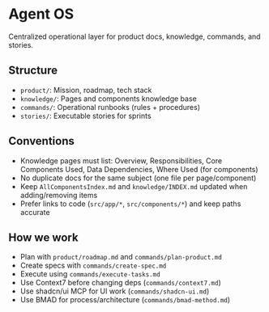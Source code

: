 # Agent OS

Centralized operational layer for product docs, knowledge, commands, and stories.

## Structure
- `product/`: Mission, roadmap, tech stack
- `knowledge/`: Pages and components knowledge base
- `commands/`: Operational runbooks (rules + procedures)
- `stories/`: Executable stories for sprints

## Conventions
- Knowledge pages must list: Overview, Responsibilities, Core Components Used, Data Dependencies, Where Used (for components)
- No duplicate docs for the same subject (one file per page/component)
- Keep `AllComponentsIndex.md` and `knowledge/INDEX.md` updated when adding/removing items
- Prefer links to code (`src/app/*`, `src/components/*`) and keep paths accurate

## How we work
- Plan with `product/roadmap.md` and `commands/plan-product.md`
- Create specs with `commands/create-spec.md`
- Execute using `commands/execute-tasks.md`
- Use Context7 before changing deps (`commands/context7.md`)
- Use shadcn/ui MCP for UI work (`commands/shadcn-ui.md`)
- Use BMAD for process/architecture (`commands/bmad-method.md`) 